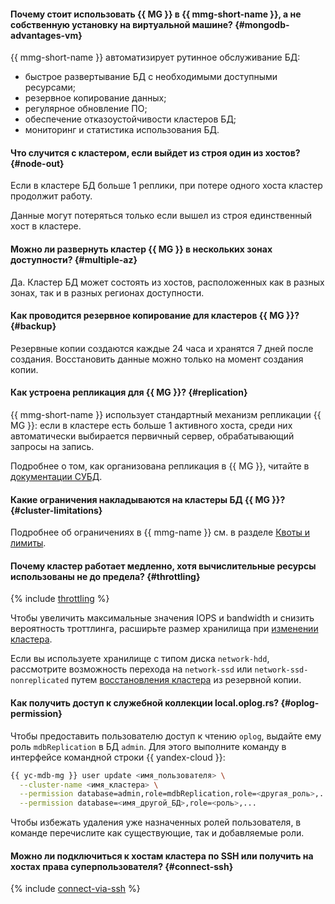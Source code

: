 #### Почему стоит использовать {{ MG }} в {{ mmg-short-name }}, а не собственную установку на виртуальной машине? {#mongodb-advantages-vm}

{{ mmg-short-name }} автоматизирует рутинное обслуживание БД:

- быстрое развертывание БД с необходимыми доступными ресурсами;
- резервное копирование данных;
- регулярное обновление ПО;
- обеспечение отказоустойчивости кластеров БД;
- мониторинг и статистика использования БД.


#### Что случится с кластером, если выйдет из строя один из хостов? {#node-out}

Если в кластере БД больше 1 реплики, при потере одного хоста кластер продолжит работу.

Данные могут потеряться только если вышел из строя единственный хост в кластере.


#### Можно ли развернуть кластер {{ MG }} в нескольких зонах доступности? {#multiple-az}

Да. Кластер БД может состоять из хостов, расположенных как в разных зонах, так и в разных регионах доступности.


#### Как проводится резервное копирование для кластеров {{ MG }}? {#backup}

Резервные копии создаются каждые 24 часа и хранятся 7 дней после создания. Восстановить данные можно только на момент создания копии.


#### Как устроена репликация для {{ MG }}? {#replication}

{{ mmg-short-name }} использует стандартный механизм репликации {{ MG }}: если в кластере есть больше 1 активного хоста, среди них автоматически выбирается первичный сервер, обрабатывающий запросы на запись.

Подробнее о том, как организована репликация в {{ MG }}, читайте в [документации СУБД](https://docs.mongodb.com/manual/replication/).


#### Какие ограничения накладываются на кластеры БД {{ MG }}? {#cluster-limitations}

Подробнее об ограничениях в {{ mmg-name }} см. в разделе [Квоты и лимиты](../../managed-mongodb/concepts/limits.md).

#### Почему кластер работает медленно, хотя вычислительные ресурсы использованы не до предела? {#throttling}

{% include [throttling](../throttling.md) %}

Чтобы увеличить максимальные значения IOPS и bandwidth и снизить вероятность троттлинга, расширьте размер хранилища при [изменении кластера](../../managed-mongodb/operations/update.md#change-disk-size).

Если вы используете хранилище с типом диска `network-hdd`, рассмотрите возможность перехода на `network-ssd` или `network-ssd-nonreplicated` путем [восстановления кластера](../../managed-mongodb/operations/cluster-backups.md#restore) из резервной копии.

#### Как получить доступ к служебной коллекции local.oplog.rs? {#oplog-permission}

Чтобы предоставить пользователю доступ к чтению `oplog`, выдайте ему роль `mdbReplication` в БД `admin`. Для этого выполните команду в интерфейсе командной строки {{ yandex-cloud }}:

```bash
{{ yc-mdb-mg }} user update <имя_пользователя> \
  --cluster-name <имя_кластера> \
  --permission database=admin,role=mdbReplication,role=<другая_роль>,... \
  --permission database=<имя_другой_БД>,role=<роль>,...
```

Чтобы избежать удаления уже назначенных ролей пользователя, в команде перечислите как существующие, так и добавляемые роли.

#### Можно ли подключиться к хостам кластера по SSH или получить на хостах права суперпользователя? {#connect-ssh}

{% include [connect-via-ssh](../../_includes/mdb/connect-via-ssh.md) %}